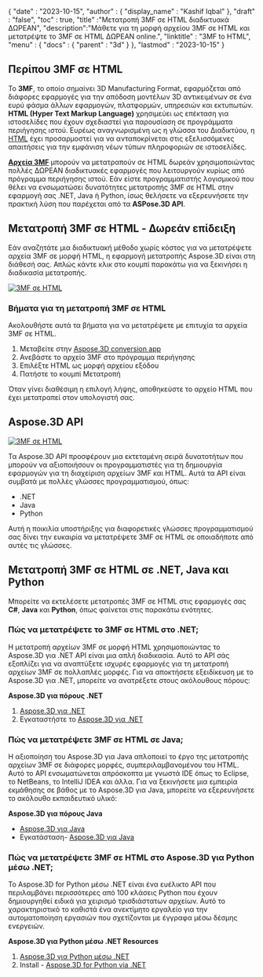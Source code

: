 {
  "date" : "2023-10-15",
  "author" : {
    "display_name" : "Kashif Iqbal"
},
  "draft" : "false",
  "toc" : true,
  "title" :"Μετατροπή 3MF σε HTML διαδικτυακά ΔΩΡΕΑΝ",
  "description":"Μάθετε για τη μορφή αρχείου 3MF σε HTML και μετατρέψτε το 3MF σε HTML ΔΩΡΕΑΝ online.",
  "linktitle" : "3MF to HTML",
  "menu" : {
    "docs" : {
      "parent" : "3d"
}
},
  "lastmod" : "2023-10-15"
}

## Περίπου 3MF σε HTML

Το **3MF**, το οποίο σημαίνει 3D Manufacturing Format, εφαρμόζεται από διάφορες εφαρμογές για την απόδοση μοντέλων 3D αντικειμένων σε ένα ευρύ φάσμα άλλων εφαρμογών, πλατφορμών, υπηρεσιών και εκτυπωτών. **HTML (Hyper Text Markup Language)** χρησιμεύει ως επέκταση για ιστοσελίδες που έχουν σχεδιαστεί για παρουσίαση σε προγράμματα περιήγησης ιστού. Ευρέως αναγνωρισμένη ως η γλώσσα του Διαδικτύου, η [HTML](/el/web/html/) έχει προσαρμοστεί για να ανταποκρίνεται στις εξελισσόμενες απαιτήσεις για την εμφάνιση νέων τύπων πληροφοριών σε ιστοσελίδες.

**[Αρχεία 3MF](/el/3d/3mf/)** μπορούν να μετατραπούν σε HTML δωρεάν χρησιμοποιώντας πολλές ΔΩΡΕΑΝ διαδικτυακές εφαρμογές που λειτουργούν κυρίως από πρόγραμμα περιήγησης ιστού. Εάν είστε προγραμματιστής λογισμικού που θέλει να ενσωματώσει δυνατότητες μετατροπής 3MF σε HTML στην εφαρμογή σας .NET, Java ή Python, ίσως θελήσετε να εξερευνήσετε την πρακτική λύση που παρέχεται από τα **ASPose.3D API**.

## Μετατροπή 3MF σε HTML - Δωρεάν επίδειξη

Εάν αναζητάτε μια διαδικτυακή μέθοδο χωρίς κόστος για να μετατρέψετε αρχεία 3MF σε μορφή HTML, η εφαρμογή μετατροπής Aspose.3D είναι στη διάθεσή σας. Απλώς κάντε κλικ στο κουμπί παρακάτω για να ξεκινήσει η διαδικασία μετατροπής.

[![3MF σε HTML](../3mf-to-html.png)](https://products.aspose.app/3d/conversion/3mf-to-html)

### Βήματα για τη μετατροπή 3MF σε HTML

Ακολουθήστε αυτά τα βήματα για να μετατρέψετε με επιτυχία τα αρχεία 3MF σε HTML.

1. Μεταβείτε στην [Aspose.3D conversion app](https://products.aspose.app/3d/conversion/3MF-to-html)
1. Ανεβάστε το αρχείο 3MF στο πρόγραμμα περιήγησης
1. Επιλέξτε HTML ως μορφή αρχείου εξόδου
1. Πατήστε το κουμπί Μετατροπή

Όταν γίνει διαθέσιμη η επιλογή λήψης, αποθηκεύστε το αρχείο HTML που έχει μετατραπεί στον υπολογιστή σας.

## Aspose.3D API

[![3MF σε HTML](../try-aspose-3d.png)](https://products.aspose.com/3d/)

Τα Aspose.3D API προσφέρουν μια εκτεταμένη σειρά δυνατοτήτων που μπορούν να αξιοποιήσουν οι προγραμματιστές για τη δημιουργία εφαρμογών για τη διαχείριση αρχείων 3MF και HTML. Αυτά τα API είναι συμβατά με πολλές γλώσσες προγραμματισμού, όπως:

* .NET
* Java
* Python

Αυτή η ποικιλία υποστήριξης για διαφορετικές γλώσσες προγραμματισμού σας δίνει την ευκαιρία να μετατρέψετε 3MF σε HTML σε οποιαδήποτε από αυτές τις γλώσσες.

## Μετατροπή 3MF σε HTML σε .NET, Java και Python

Μπορείτε να εκτελέσετε μετατροπές 3MF σε HTML στις εφαρμογές σας **C#**, **Java** και **Python**, όπως φαίνεται στις παρακάτω ενότητες.

### Πώς να μετατρέψετε το 3MF σε HTML στο .NET;

Η μετατροπή αρχείων 3MF σε μορφή HTML χρησιμοποιώντας το Aspose.3D για .NET API είναι μια απλή διαδικασία. Αυτό το API σάς εξοπλίζει για να αναπτύξετε ισχυρές εφαρμογές για τη μετατροπή αρχείων 3MF σε πολλαπλές μορφές. Για να αποκτήσετε εξειδίκευση με το Aspose.3D για .NET, μπορείτε να ανατρέξετε στους ακόλουθους πόρους:

**Aspose.3D για πόρους .NET**

1. [Aspose.3D για .NET](https://products.aspose.com/3d/net/)
1. Εγκαταστήστε το [Aspose.3D για .NET](https://docs.aspose.com/3d/net/installation/)

### Πώς να μετατρέψετε 3MF σε HTML σε Java;

Η αξιοποίηση του Aspose.3D για Java απλοποιεί το έργο της μετατροπής αρχείων 3MF σε διάφορες μορφές, συμπεριλαμβανομένου του HTML. Αυτό το API ενσωματώνεται απρόσκοπτα με γνωστά IDE όπως το Eclipse, το NetBeans, το IntelliJ IDEA και άλλα. Για να ξεκινήσετε μια εμπειρία εκμάθησης σε βάθος με το Aspose.3D για Java, μπορείτε να εξερευνήσετε το ακόλουθο εκπαιδευτικό υλικό:

**Aspose.3D για πόρους Java**

* [Aspose.3D για Java](https://products.aspose.com/3d/java/)
* Εγκατάσταση- [Aspose.3D για Java](https://docs.aspose.com/3d/java/installation/)

### Πώς να μετατρέψετε 3MF σε HTML στο Aspose.3D για Python μέσω .NET;

Το Aspose.3D for Python μέσω .NET είναι ένα ευέλικτο API που περιλαμβάνει περισσότερες από 100 κλάσεις Python που έχουν δημιουργηθεί ειδικά για χειρισμό τρισδιάστατων αρχείων. Αυτό το χαρακτηριστικό το καθιστά ένα ανεκτίμητο εργαλείο για την αυτοματοποίηση εργασιών που σχετίζονται με έγγραφα μέσω δέσμης ενεργειών.

**Aspose.3D για Python μέσω .NET Resources**

1. [Aspose.3D για Python μέσω .NET](https://products.aspose.com/3d/python-net/)
1. Install - [Aspose.3D for Python via .NET](https://releases.aspose.com/3d/python-net/)

